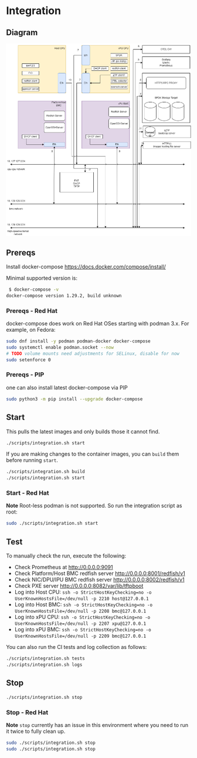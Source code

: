 # Integration

## Diagram

![DPU SW Components](xPU-Integration-Blocks.png)

## Prereqs

Install docker-compose <https://docs.docker.com/compose/install/>

Minimal supported version is:

```bash
 $ docker-compose -v
docker-compose version 1.29.2, build unknown
```

### Prereqs - Red Hat

docker-compose does work on Red Hat OSes starting with podman 3.x.
For example, on Fedora:

```bash
sudo dnf install -y podman podman-docker docker-compose
sudo systemctl enable podman.socket --now
# TODO volume mounts need adjustments for SELinux, disable for now
sudo setenforce 0
```

### Prereqs - PIP

one can also install latest docker-compose via PIP

```bash
sudo python3 -m pip install --upgrade docker-compose
```

## Start

This pulls the latest images and only builds those it cannot find.

```bash
./scripts/integration.sh start
```

If you are making changes to the container images, you can `build` them before
running `start`.

```bash
./scripts/integration.sh build
./scripts/integration.sh start
```

### Start - Red Hat

**Note** Root-less podman is not supported.  So run the integration script as
root:

```bash
sudo ./scripts/integration.sh start
```

## Test

To manually check the run, execute the following:

<!-- markdownlint-disable -->
* Check Prometheus at <http://0.0.0.0:9091>
* Check Platform/Host BMC redfish server <http://0.0.0.0:8001/redfish/v1>
* Check NIC/DPU/IPU BMC redfish server <http://0.0.0.0:8002/redfish/v1>
* Check PXE server <http://0.0.0.0:8082/var/lib/tftpboot>
* Log into Host CPU: `ssh -o StrictHostKeyChecking=no -o UserKnownHostsFile=/dev/null -p 2210 host@127.0.0.1`
* Log into Host BMC: `ssh -o StrictHostKeyChecking=no -o UserKnownHostsFile=/dev/null -p 2208 bmc@127.0.0.1`
* Log into  xPU CPU: `ssh -o StrictHostKeyChecking=no -o UserKnownHostsFile=/dev/null -p 2207 xpu@127.0.0.1`
* Log into  xPU BMC: `ssh -o StrictHostKeyChecking=no -o UserKnownHostsFile=/dev/null -p 2209 bmc@127.0.0.1`
<!-- markdownlint-restore -->

You can also run the CI tests and log collection as follows:

```bash
./scripts/integration.sh tests
./scripts/integration.sh logs
```

## Stop

```bash
./scripts/integration.sh stop
```

### Stop - Red Hat

**Note** `stop` currently has an issue in this environment where you need to
run it twice to fully clean up.

```bash
sudo ./scripts/integration.sh stop
sudo ./scripts/integration.sh stop
```
